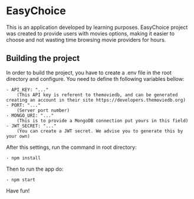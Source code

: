 # EasyChoice

This is an application developed by learning purposes. EasyChoice project was created to provide users with movies options, making it easier to choose and not wasting time browsing movie providers for hours.

## Building the project

In order to build the project, you have to create a .env file in the root directory and configure. You need to define th following variables bellow:

    - API_KEY: "..."
        (This API key is referent to themoviedb, and can be generated creating an account in their site https://developers.themoviedb.org)
    - PORT: "..."
        (Server port number)
    - MONGO_URI: "..."
        (This is to provide a MongoDB connection put yours in this field)
    - JWT_SECRET: "..."
        (You can create a JWT secret. We advise you to generate this by your own)

After this settings, run the command in root directory:

    - npm install

Then to run the app do:

    - npm start

Have fun!
